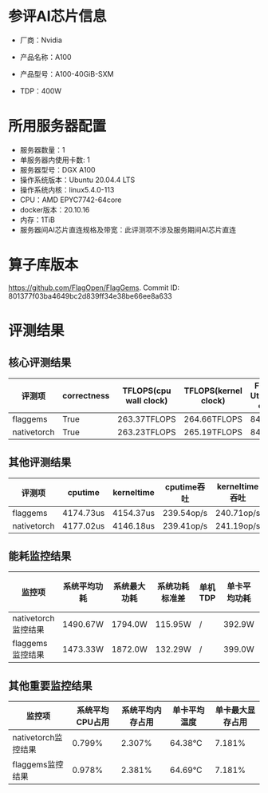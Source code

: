 # 参评AI芯片信息

* 厂商：Nvidia


* 产品名称：A100
* 产品型号：A100-40GiB-SXM
* TDP：400W

# 所用服务器配置

* 服务器数量：1
* 单服务器内使用卡数: 1
* 服务器型号：DGX A100
* 操作系统版本：Ubuntu 20.04.4 LTS
* 操作系统内核：linux5.4.0-113
* CPU：AMD EPYC7742-64core
* docker版本：20.10.16
* 内存：1TiB
* 服务器间AI芯片直连规格及带宽：此评测项不涉及服务期间AI芯片直连

# 算子库版本

https://github.com/FlagOpen/FlagGems. Commit ID: 801377f03ba4649bc2d839ff34e38be66ee8a633

# 评测结果

## 核心评测结果

| 评测项  | correctness | TFLOPS(cpu wall clock) | TFLOPS(kernel clock) | FU(FLOPS Utilization)-cputime | FU-kerneltime |
| ---- | -------------- | -------------- | ------------ | ------ | ----- |
| flaggems | True    | 263.37TFLOPS       | 264.66TFLOPS        | 84.41% | 84.83% |
| nativetorch | True    | 263.23TFLOPS      | 265.19TFLOPS      | 84.37%      | 85.0%    |

## 其他评测结果

| 评测项  | cputime | kerneltime | cputime吞吐 | kerneltime吞吐 | 无预热时延 | 预热后时延 |
| ---- | -------------- | -------------- | ------------ | ------------ | -------------- | -------------- | 
| flaggems | 4174.73us       | 4154.37us        | 239.54op/s | 240.71op/s | 17801636.01us | 4133.21us |
| nativetorch | 4177.02us       | 4146.18us        | 239.41op/s | 241.19op/s | 150712.5us | 4240.62us |

## 能耗监控结果

| 监控项  | 系统平均功耗  | 系统最大功耗  | 系统功耗标准差 | 单机TDP | 单卡平均功耗 | 单卡最大功耗 | 单卡功耗标准差 | 单卡TDP |
| ---- | ------- | ------- | ------- | ----- | ------------ | ------------ | ------------- | ----- |
| nativetorch监控结果 | 1490.67W | 1794.0W | 115.95W   | /     | 392.9W       | 418.0W      | 17.96W        | 400W  |
| flaggems监控结果 | 1473.33W | 1872.0W | 132.29W   | /     | 399.0W       | 412.0W      | 5.34W        | 400W  |

## 其他重要监控结果

| 监控项  | 系统平均CPU占用 | 系统平均内存占用 | 单卡平均温度 | 单卡最大显存占用 |
| ---- | --------- | -------- | ------------ | -------------- |
| nativetorch监控结果 | 0.799%    | 2.307%   | 64.38°C       | 7.181%        |
| flaggems监控结果 | 0.978%    | 2.381%   | 64.69°C       | 7.181%        |